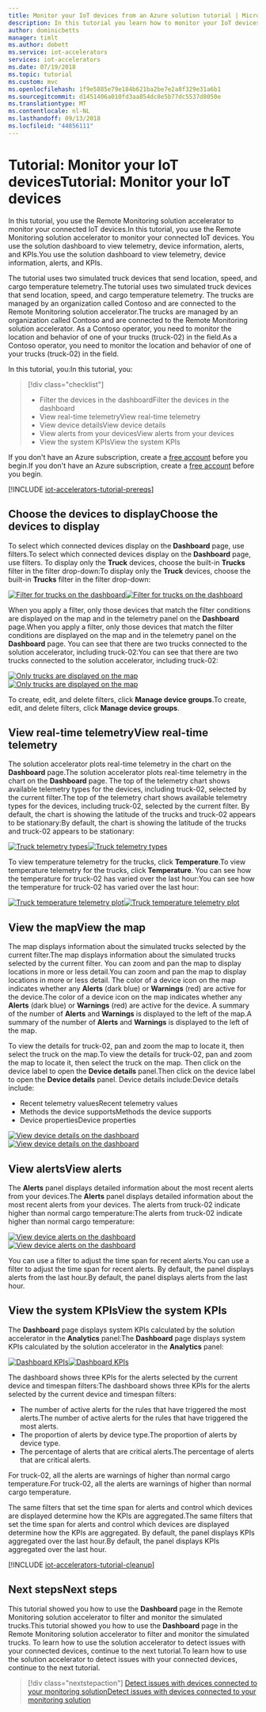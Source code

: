 ```yaml
---
title: Monitor your IoT devices from an Azure solution tutorial | Microsoft Docs
description: In this tutorial you learn how to monitor your IoT devices using the Remote Monitoring solution accelerator.
author: dominicbetts
manager: timlt
ms.author: dobett
ms.service: iot-accelerators
services: iot-accelerators
ms.date: 07/19/2018
ms.topic: tutorial
ms.custom: mvc
ms.openlocfilehash: 1f9e5885e79e184b621ba2be7e2a8f329e31a6b1
ms.sourcegitcommit: d1451406a010fd3aa854dc8e5b77dc5537d8050e
ms.translationtype: MT
ms.contentlocale: nl-NL
ms.lasthandoff: 09/13/2018
ms.locfileid: "44856111"
---
```

# <a name="tutorial-monitor-your-iot-devices"></a><span data-ttu-id="fadf0-103">Tutorial: Monitor your IoT devices</span><span class="sxs-lookup"><span data-stu-id="fadf0-103">Tutorial: Monitor your IoT devices</span></span>

<span data-ttu-id="fadf0-104">In this tutorial, you use the Remote Monitoring solution accelerator to monitor your connected IoT devices.</span><span class="sxs-lookup"><span data-stu-id="fadf0-104">In this tutorial, you use the Remote Monitoring solution accelerator to monitor your connected IoT devices.</span></span> <span data-ttu-id="fadf0-105">You use the solution dashboard to view telemetry, device information, alerts, and KPIs.</span><span class="sxs-lookup"><span data-stu-id="fadf0-105">You use the solution dashboard to view telemetry, device information, alerts, and KPIs.</span></span>

<span data-ttu-id="fadf0-106">The tutorial uses two simulated truck devices that send location, speed, and cargo temperature telemetry.</span><span class="sxs-lookup"><span data-stu-id="fadf0-106">The tutorial uses two simulated truck devices that send location, speed, and cargo temperature telemetry.</span></span> <span data-ttu-id="fadf0-107">The trucks are managed by an organization called Contoso and are connected to the Remote Monitoring solution accelerator.</span><span class="sxs-lookup"><span data-stu-id="fadf0-107">The trucks are managed by an organization called Contoso and are connected to the Remote Monitoring solution accelerator.</span></span> <span data-ttu-id="fadf0-108">As a Contoso operator, you need to monitor the location and behavior of one of your trucks (truck-02) in the field.</span><span class="sxs-lookup"><span data-stu-id="fadf0-108">As a Contoso operator, you need to monitor the location and behavior of one of your trucks (truck-02) in the field.</span></span>

<span data-ttu-id="fadf0-109">In this tutorial, you:</span><span class="sxs-lookup"><span data-stu-id="fadf0-109">In this tutorial, you:</span></span>

>[!div class="checklist"]
> * <span data-ttu-id="fadf0-110">Filter the devices in the dashboard</span><span class="sxs-lookup"><span data-stu-id="fadf0-110">Filter the devices in the dashboard</span></span>
> * <span data-ttu-id="fadf0-111">View real-time telemetry</span><span class="sxs-lookup"><span data-stu-id="fadf0-111">View real-time telemetry</span></span>
> * <span data-ttu-id="fadf0-112">View device details</span><span class="sxs-lookup"><span data-stu-id="fadf0-112">View device details</span></span>
> * <span data-ttu-id="fadf0-113">View alerts from your devices</span><span class="sxs-lookup"><span data-stu-id="fadf0-113">View alerts from your devices</span></span>
> * <span data-ttu-id="fadf0-114">View the system KPIs</span><span class="sxs-lookup"><span data-stu-id="fadf0-114">View the system KPIs</span></span>

<span data-ttu-id="fadf0-115">If you don't have an Azure subscription, create a [free account](https://azure.microsoft.com/free/?WT.mc_id=A261C142F) before you begin.</span><span class="sxs-lookup"><span data-stu-id="fadf0-115">If you don't have an Azure subscription, create a [free account](https://azure.microsoft.com/free/?WT.mc_id=A261C142F) before you begin.</span></span>

[!INCLUDE [iot-accelerators-tutorial-prereqs](../../includes/iot-accelerators-tutorial-prereqs.md)]

## <a name="choose-the-devices-to-display"></a><span data-ttu-id="fadf0-116">Choose the devices to display</span><span class="sxs-lookup"><span data-stu-id="fadf0-116">Choose the devices to display</span></span>

<span data-ttu-id="fadf0-117">To select which connected devices display on the **Dashboard** page, use filters.</span><span class="sxs-lookup"><span data-stu-id="fadf0-117">To select which connected devices display on the **Dashboard** page, use filters.</span></span> <span data-ttu-id="fadf0-118">To display only the **Truck** devices, choose the built-in **Trucks** filter in the filter drop-down:</span><span class="sxs-lookup"><span data-stu-id="fadf0-118">To display only the **Truck** devices, choose the built-in **Trucks** filter in the filter drop-down:</span></span>

<span data-ttu-id="fadf0-119">[![Filter for trucks on the dashboard](./media/iot-accelerators-remote-monitoring-monitor/dashboardtruckfilter-inline.png)](./media/iot-accelerators-remote-monitoring-monitor/dashboardtruckfilter-expanded.png#lightbox)</span><span class="sxs-lookup"><span data-stu-id="fadf0-119">[![Filter for trucks on the dashboard](./media/iot-accelerators-remote-monitoring-monitor/dashboardtruckfilter-inline.png)](./media/iot-accelerators-remote-monitoring-monitor/dashboardtruckfilter-expanded.png#lightbox)</span></span>

<span data-ttu-id="fadf0-120">When you apply a filter, only those devices that match the filter conditions are displayed on the map and in the telemetry panel on the **Dashboard** page.</span><span class="sxs-lookup"><span data-stu-id="fadf0-120">When you apply a filter, only those devices that match the filter conditions are displayed on the map and in the telemetry panel on the **Dashboard** page.</span></span> <span data-ttu-id="fadf0-121">You can see that there are two trucks connected to the solution accelerator, including truck-02:</span><span class="sxs-lookup"><span data-stu-id="fadf0-121">You can see that there are two trucks connected to the solution accelerator, including truck-02:</span></span>

<span data-ttu-id="fadf0-122">[![Only trucks are displayed on the map](./media/iot-accelerators-remote-monitoring-monitor/dashboardtruckmap-inline.png)](./media/iot-accelerators-remote-monitoring-monitor/dashboardtruckmap-expanded.png#lightbox)</span><span class="sxs-lookup"><span data-stu-id="fadf0-122">[![Only trucks are displayed on the map](./media/iot-accelerators-remote-monitoring-monitor/dashboardtruckmap-inline.png)](./media/iot-accelerators-remote-monitoring-monitor/dashboardtruckmap-expanded.png#lightbox)</span></span>

<span data-ttu-id="fadf0-123">To create, edit, and delete filters, click **Manage device groups**.</span><span class="sxs-lookup"><span data-stu-id="fadf0-123">To create, edit, and delete filters, click **Manage device groups**.</span></span>

## <a name="view-real-time-telemetry"></a><span data-ttu-id="fadf0-124">View real-time telemetry</span><span class="sxs-lookup"><span data-stu-id="fadf0-124">View real-time telemetry</span></span>

<span data-ttu-id="fadf0-125">The solution accelerator plots real-time telemetry in the chart on the **Dashboard** page.</span><span class="sxs-lookup"><span data-stu-id="fadf0-125">The solution accelerator plots real-time telemetry in the chart on the **Dashboard** page.</span></span> <span data-ttu-id="fadf0-126">The top of the telemetry chart shows available telemetry types for the devices, including truck-02, selected by the current filter.</span><span class="sxs-lookup"><span data-stu-id="fadf0-126">The top of the telemetry chart shows available telemetry types for the devices, including truck-02, selected by the current filter.</span></span> <span data-ttu-id="fadf0-127">By default, the chart is showing the latitude of the trucks and truck-02 appears to be stationary:</span><span class="sxs-lookup"><span data-stu-id="fadf0-127">By default, the chart is showing the latitude of the trucks and truck-02 appears to be stationary:</span></span>

<span data-ttu-id="fadf0-128">[![Truck telemetry types](./media/iot-accelerators-remote-monitoring-monitor/dashboardtelemetryview-inline.png)](./media/iot-accelerators-remote-monitoring-monitor/dashboardtelemetryview-expanded.png#lightbox)</span><span class="sxs-lookup"><span data-stu-id="fadf0-128">[![Truck telemetry types](./media/iot-accelerators-remote-monitoring-monitor/dashboardtelemetryview-inline.png)](./media/iot-accelerators-remote-monitoring-monitor/dashboardtelemetryview-expanded.png#lightbox)</span></span>

<span data-ttu-id="fadf0-129">To view temperature telemetry for the trucks, click **Temperature**.</span><span class="sxs-lookup"><span data-stu-id="fadf0-129">To view temperature telemetry for the trucks, click **Temperature**.</span></span> <span data-ttu-id="fadf0-130">You can see how the temperature for truck-02 has varied over the last hour:</span><span class="sxs-lookup"><span data-stu-id="fadf0-130">You can see how the temperature for truck-02 has varied over the last hour:</span></span>

<span data-ttu-id="fadf0-131">[![Truck temperature telemetry plot](./media/iot-accelerators-remote-monitoring-monitor/dashboardselecttelemetry-inline.png)](./media/iot-accelerators-remote-monitoring-monitor/dashboardselecttelemetry-expanded.png#lightbox)</span><span class="sxs-lookup"><span data-stu-id="fadf0-131">[![Truck temperature telemetry plot](./media/iot-accelerators-remote-monitoring-monitor/dashboardselecttelemetry-inline.png)](./media/iot-accelerators-remote-monitoring-monitor/dashboardselecttelemetry-expanded.png#lightbox)</span></span>

## <a name="view-the-map"></a><span data-ttu-id="fadf0-132">View the map</span><span class="sxs-lookup"><span data-stu-id="fadf0-132">View the map</span></span>

<span data-ttu-id="fadf0-133">The map displays information about the simulated trucks selected by the current filter.</span><span class="sxs-lookup"><span data-stu-id="fadf0-133">The map displays information about the simulated trucks selected by the current filter.</span></span> <span data-ttu-id="fadf0-134">You can zoom and pan the map to display locations in more or less detail.</span><span class="sxs-lookup"><span data-stu-id="fadf0-134">You can zoom and pan the map to display locations in more or less detail.</span></span> <span data-ttu-id="fadf0-135">The color of a device icon on the map indicates whether any **Alerts** (dark blue) or **Warnings** (red) are active for the device.</span><span class="sxs-lookup"><span data-stu-id="fadf0-135">The color of a device icon on the map indicates whether any **Alerts** (dark blue) or **Warnings** (red) are active for the device.</span></span> <span data-ttu-id="fadf0-136">A summary of the number of **Alerts** and **Warnings** is displayed to the left of the map.</span><span class="sxs-lookup"><span data-stu-id="fadf0-136">A summary of the number of **Alerts** and **Warnings** is displayed to the left of the map.</span></span>

<span data-ttu-id="fadf0-137">To view the details for truck-02, pan and zoom the map to locate it, then select the truck on the map.</span><span class="sxs-lookup"><span data-stu-id="fadf0-137">To view the details for truck-02, pan and zoom the map to locate it, then select the truck on the map.</span></span> <span data-ttu-id="fadf0-138">Then click on the device label to open the **Device details** panel.</span><span class="sxs-lookup"><span data-stu-id="fadf0-138">Then click on the device label to open the **Device details** panel.</span></span> <span data-ttu-id="fadf0-139">Device details include:</span><span class="sxs-lookup"><span data-stu-id="fadf0-139">Device details include:</span></span>

* <span data-ttu-id="fadf0-140">Recent telemetry values</span><span class="sxs-lookup"><span data-stu-id="fadf0-140">Recent telemetry values</span></span>
* <span data-ttu-id="fadf0-141">Methods the device supports</span><span class="sxs-lookup"><span data-stu-id="fadf0-141">Methods the device supports</span></span>
* <span data-ttu-id="fadf0-142">Device properties</span><span class="sxs-lookup"><span data-stu-id="fadf0-142">Device properties</span></span>

<span data-ttu-id="fadf0-143">[![View device details on the dashboard](./media/iot-accelerators-remote-monitoring-monitor/dashboarddevicedetail-inline.png)](./media/iot-accelerators-remote-monitoring-monitor/dashboarddevicedetail-expanded.png#lightbox)</span><span class="sxs-lookup"><span data-stu-id="fadf0-143">[![View device details on the dashboard](./media/iot-accelerators-remote-monitoring-monitor/dashboarddevicedetail-inline.png)](./media/iot-accelerators-remote-monitoring-monitor/dashboarddevicedetail-expanded.png#lightbox)</span></span>

## <a name="view-alerts"></a><span data-ttu-id="fadf0-144">View alerts</span><span class="sxs-lookup"><span data-stu-id="fadf0-144">View alerts</span></span>

<span data-ttu-id="fadf0-145">The **Alerts** panel displays detailed information about the most recent alerts from your devices.</span><span class="sxs-lookup"><span data-stu-id="fadf0-145">The **Alerts** panel displays detailed information about the most recent alerts from your devices.</span></span> <span data-ttu-id="fadf0-146">The alerts from truck-02 indicate higher than normal cargo temperature:</span><span class="sxs-lookup"><span data-stu-id="fadf0-146">The alerts from truck-02 indicate higher than normal cargo temperature:</span></span>

<span data-ttu-id="fadf0-147">[![View device alerts on the dashboard](./media/iot-accelerators-remote-monitoring-monitor/dashboardsystemalarms-inline.png)](./media/iot-accelerators-remote-monitoring-monitor/dashboardsystemalarms-expanded.png#lightbox)</span><span class="sxs-lookup"><span data-stu-id="fadf0-147">[![View device alerts on the dashboard](./media/iot-accelerators-remote-monitoring-monitor/dashboardsystemalarms-inline.png)](./media/iot-accelerators-remote-monitoring-monitor/dashboardsystemalarms-expanded.png#lightbox)</span></span>

<span data-ttu-id="fadf0-148">You can use a filter to adjust the time span for recent alerts.</span><span class="sxs-lookup"><span data-stu-id="fadf0-148">You can use a filter to adjust the time span for recent alerts.</span></span> <span data-ttu-id="fadf0-149">By default, the panel displays alerts from the last hour.</span><span class="sxs-lookup"><span data-stu-id="fadf0-149">By default, the panel displays alerts from the last hour.</span></span>

## <a name="view-the-system-kpis"></a><span data-ttu-id="fadf0-150">View the system KPIs</span><span class="sxs-lookup"><span data-stu-id="fadf0-150">View the system KPIs</span></span>

<span data-ttu-id="fadf0-151">The **Dashboard** page displays system KPIs calculated by the solution accelerator in the **Analytics** panel:</span><span class="sxs-lookup"><span data-stu-id="fadf0-151">The **Dashboard** page displays system KPIs calculated by the solution accelerator in the **Analytics** panel:</span></span>

<span data-ttu-id="fadf0-152">[![Dashboard KPIs](./media/iot-accelerators-remote-monitoring-monitor/dashboardkpis-inline.png)](./media/iot-accelerators-remote-monitoring-monitor/dashboardkpis-expanded.png#lightbox)</span><span class="sxs-lookup"><span data-stu-id="fadf0-152">[![Dashboard KPIs](./media/iot-accelerators-remote-monitoring-monitor/dashboardkpis-inline.png)](./media/iot-accelerators-remote-monitoring-monitor/dashboardkpis-expanded.png#lightbox)</span></span>

<span data-ttu-id="fadf0-153">The dashboard shows three KPIs for the alerts selected by the current device and timespan filters:</span><span class="sxs-lookup"><span data-stu-id="fadf0-153">The dashboard shows three KPIs for the alerts selected by the current device and timespan filters:</span></span>

* <span data-ttu-id="fadf0-154">The number of active alerts for the rules that have triggered the most alerts.</span><span class="sxs-lookup"><span data-stu-id="fadf0-154">The number of active alerts for the rules that have triggered the most alerts.</span></span>
* <span data-ttu-id="fadf0-155">The proportion of alerts by device type.</span><span class="sxs-lookup"><span data-stu-id="fadf0-155">The proportion of alerts by device type.</span></span>
* <span data-ttu-id="fadf0-156">The percentage of alerts that are critical alerts.</span><span class="sxs-lookup"><span data-stu-id="fadf0-156">The percentage of alerts that are critical alerts.</span></span>

<span data-ttu-id="fadf0-157">For truck-02, all the alerts are warnings of higher than normal cargo temperature.</span><span class="sxs-lookup"><span data-stu-id="fadf0-157">For truck-02, all the alerts are warnings of higher than normal cargo temperature.</span></span>

<span data-ttu-id="fadf0-158">The same filters that set the time span for alerts and control which devices are displayed determine how the KPIs are aggregated.</span><span class="sxs-lookup"><span data-stu-id="fadf0-158">The same filters that set the time span for alerts and control which devices are displayed determine how the KPIs are aggregated.</span></span> <span data-ttu-id="fadf0-159">By default, the panel displays KPIs aggregated over the last hour.</span><span class="sxs-lookup"><span data-stu-id="fadf0-159">By default, the panel displays KPIs aggregated over the last hour.</span></span>

[!INCLUDE [iot-accelerators-tutorial-cleanup](../../includes/iot-accelerators-tutorial-cleanup.md)]

## <a name="next-steps"></a><span data-ttu-id="fadf0-160">Next steps</span><span class="sxs-lookup"><span data-stu-id="fadf0-160">Next steps</span></span>

<span data-ttu-id="fadf0-161">This tutorial showed you how to use the **Dashboard** page in the Remote Monitoring solution accelerator to filter and monitor the simulated trucks.</span><span class="sxs-lookup"><span data-stu-id="fadf0-161">This tutorial showed you how to use the **Dashboard** page in the Remote Monitoring solution accelerator to filter and monitor the simulated trucks.</span></span> <span data-ttu-id="fadf0-162">To learn how to use the solution accelerator to detect issues with your connected devices, continue to the next tutorial.</span><span class="sxs-lookup"><span data-stu-id="fadf0-162">To learn how to use the solution accelerator to detect issues with your connected devices, continue to the next tutorial.</span></span>

> [!div class="nextstepaction"]
> [<span data-ttu-id="fadf0-163">Detect issues with devices connected to your monitoring solution</span><span class="sxs-lookup"><span data-stu-id="fadf0-163">Detect issues with devices connected to your monitoring solution</span></span>](iot-accelerators-remote-monitoring-automate.md)